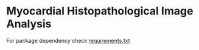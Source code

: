 # Myocardial Histopathological Image Analysis

For package dependency check [requirements.txt](requirements.txt)